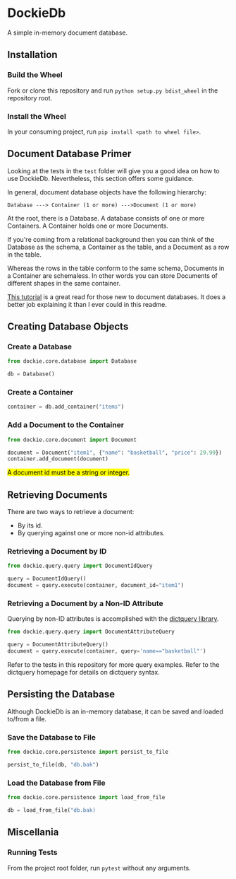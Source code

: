 # DockieDb
A simple in-memory document database.

## Installation

### Build the Wheel
Fork or clone this repository and run `python setup.py bdist_wheel` in the repository root.

### Install the Wheel
In your consuming project, run `pip install <path to wheel file>`.

## Document Database Primer
Looking at the tests in the `test` folder will give you a good idea on how to use DockieDb. Nevertheless,
this section offers some guidance.

In general, document database objects have the following hierarchy:

`Database ---> Container (1 or more) --->Document (1 or more)`

At the root, there is a Database. A database consists of one or more Containers. A
Container holds one or more Documents. 

If you're coming from a relational background then you can
think of the Database as the schema, a Container as the table, and a Document as a row in the table.

Whereas the rows in the table conform to the same schema, Documents in a Container
are schemaless. In other words you can store Documents of different shapes in the same container.

[This tutorial](https://docs.microsoft.com/en-us/learn/paths/implement-modeling-partitioning-azure-cosmos-db-sql-api/) is a great read for those new to document databases. It does
a better job explaining it than I ever could in this readme.

## Creating Database Objects

### Create a Database
```python
from dockie.core.database import Database

db = Database()
```

### Create a Container
```python
container = db.add_container("items")
```

### Add a Document to the Container
```python
from dockie.core.document import Document

document = Document("item1", {"name": "basketball", "price": 29.99})
container.add_document(document)
```
<mark>A document id must be a string or integer.</mark>

## Retrieving Documents
There are two ways to retrieve a document:

- By its id.
- By querying against one or more non-id attributes.

### Retrieving a Document by ID
```python
from dockie.query.query import DocumentIdQuery

query = DocumentIdQuery()
document = query.execute(container, document_id="item1")
```
### Retrieving a Document by a Non-ID Attribute
Querying by non-ID attributes is accomplished with the [dictquery library](https://pypi.org/project/dictquery/).
```python
from dockie.query.query import DocumentAttributeQuery

query = DocumentAttributeQuery()
document = query.execute(container, query='name=="basketball"')
```

Refer to the tests in this repository for more query examples. Refer to the dictquery
homepage for details on dictquery syntax.

## Persisting the Database
Although DockieDb is an in-memory database, it can be saved and loaded to/from a file.

### Save the Database to File
```python
from dockie.core.persistence import persist_to_file

persist_to_file(db, "db.bak")
```

### Load the Database from File
```python
from dockie.core.persistence import load_from_file

db = load_from_file("db.bak)
```

## Miscellania
### Running Tests
From the project root folder, run `pytest` without any arguments.